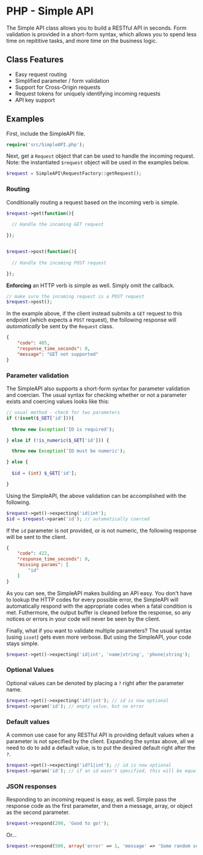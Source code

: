 # PHP - Simple API

The Simple API class allows you to build a RESTful API in seconds. Form validation is provided in a short-form syntax, which allows you to spend less time on repititive tasks, and more time on the business logic.

## Class Features ##
* Easy request routing
* Simplified parameter / form validation
* Support for Cross-Origin requests
* Request tokens for uniquely identifying incoming requests
* API key support

## Examples ##

First, include the SimpleAPI file.
```php
require('src/SimpleAPI.php');
```

Next, get a `Request` object that can be used to handle the incoming request. Note: the instantiated `$request` object will be used in the examples below.

```php
$request = SimpleAPI\RequestFactory::getRequest();
```

### Routing ###
Conditionally routing a request based on the incoming verb is simple. 

```php
$request->get(function(){
  
  // Handle the incoming GET request

});


$request->post(function(){
  
  // Handle the incoming POST request

});

```
**Enforcing** an HTTP verb is simple as well. Simply omit the callback.

```php
// make sure the incoming request is a POST request
$request->post();
```

In the example above, if the client instead submits a `GET` request to this endpoint (which expects a `POST` request), the following response will *automatically* be sent by the `Request` class.

```json
{
    "code": 405,
    "response_time_seconds": 0,
    "message": "GET not supported"
}
```

### Parameter validation ###
The SimpleAPI also supports a short-form syntax for parameter validation and coercian. The usual syntax for checking whether or not a parameter exists and coercing values looks like this:

```php
// usual method - check for two parameters
if (!isset($_GET['id'])){
  
  throw new Exception('ID is required');

} else if (!is_numeric($_GET['id'])) {

  throw new Exception('ID must be numeric');

} else {
  
  $id = (int) $_GET['id'];

}
```

Using the SimpleAPI, the above validation can be accomplished with the following.

```php
$request->get()->expecting('id|int');
$id = $request->param('id'); // automatically coerced
```

If the `id` parameter is not provided, or is not numeric, the following response will be sent to the client.

```json
{
    "code": 422,
    "response_time_seconds": 0,
    "missing params": [
        "id"
    ]
}
```

As you can see, the SimpleAPI makes building an API easy. You don't have to lookup the HTTP codes for every possible error, the SimpleAPI will automatically respond with the appropriate codes when a fatal condition is met. Futhermore, the output buffer is cleaned before the response, so any notices or errors in your code will never be seen by the client.

Finally, what if you want to validate multiple parameters? The usual syntax (using `isset`) gets even more verbose. But using the SimpleAPI, your code stays simple.

```php
$request->get()->expecting('id|int', 'name|string', 'phone|string');
```

### Optional Values ###
Optional values can be denoted by placing a `?` right after the parameter name.

```php
$request->get()->expecting('id?|int'); // id is now optional
$request->param('id'); // empty value, but no error 
```
### Default values ###

A common use case for any RESTful API is providing default values when a parameter is not specified by the client. Expanding the syntax above, all we need to do to add a default value, is to put the desired default right after the `?`.

```php
$request->get()->expecting('id?1|int'); // id is now optional
$request->param('id'); // if an id wasn't specified, this will be equal to 1
```

### JSON responses ###
Responding to an incoming request is easy, as well. Simple pass the response code as the first parameter, and then a message, array, or object as the second parameter.

```php
$request->respond(200, 'Good to go!');
```

Or...

```php
$request->respond(500, array('error' => 1, 'message' => 'Some random server error!'));
```
